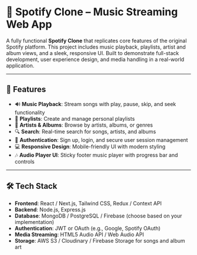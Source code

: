 # 🎵 Spotify Clone – Music Streaming Web App

A fully functional **Spotify Clone** that replicates core features of the original Spotify platform. This project includes music playback, playlists, artist and album views, and a sleek, responsive UI. Built to demonstrate full-stack development, user experience design, and media handling in a real-world application.

---

## 🚀 Features

- 🔊 **Music Playback**: Stream songs with play, pause, skip, and seek functionality  
- 📁 **Playlists**: Create and manage personal playlists  
- 🎤 **Artists & Albums**: Browse by artists, albums, or genres  
- 🔍 **Search**: Real-time search for songs, artists, and albums  
- 👤 **Authentication**: Sign up, login, and secure user session management  
- 💻 **Responsive Design**: Mobile-friendly UI with modern styling  
- 🎶 **Audio Player UI**: Sticky footer music player with progress bar and controls

---

## 🛠️ Tech Stack

- **Frontend**: React / Next.js, Tailwind CSS, Redux / Context API  
- **Backend**: Node.js, Express.js  
- **Database**: MongoDB / PostgreSQL / Firebase (choose based on your implementation)  
- **Authentication**: JWT or OAuth (e.g., Google, Spotify OAuth)  
- **Media Streaming**: HTML5 Audio API / Web Audio API  
- **Storage**: AWS S3 / Cloudinary / Firebase Storage for songs and album art

